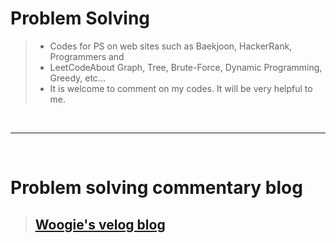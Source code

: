 # Problem Solving

>* Codes for PS on web sites such as Baekjoon, HackerRank, Programmers and 
>* LeetCodeAbout Graph, Tree, Brute-Force, Dynamic Programming, Greedy, etc...
>* It is welcome to comment on my codes. It will be very helpful to me.

<br>

---

<br>

# Problem solving commentary blog

> ## [Woogie's velog blog](https://velog.io/@kkoma2623)

